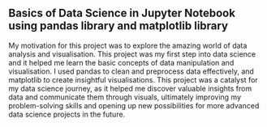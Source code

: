 ## Basics of Data Science in Jupyter Notebook using pandas library and matplotlib library

My motivation for this project was to explore the amazing world of data analysis and visualisation. This project was my first step into data science and it helped me learn the basic concepts of data manipulation and visualisation. I used pandas to clean and preprocess data effectively, and matplotlib to create insightful visualisations. This project was a catalyst for my data science journey, as it helped me discover valuable insights from data and communicate them through visuals, ultimately improving my problem-solving skills and opening up new possibilities for more advanced data science projects in the future.
